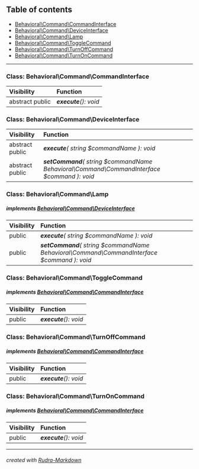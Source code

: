 ## Table of contents
- [Behavioral\Command\CommandInterface](#behavioral_command_commandinterface)
- [Behavioral\Command\DeviceInterface](#behavioral_command_deviceinterface)
- [Behavioral\Command\Lamp](#behavioral_command_lamp)
- [Behavioral\Command\ToggleCommand](#behavioral_command_togglecommand)
- [Behavioral\Command\TurnOffCommand](#behavioral_command_turnoffcommand)
- [Behavioral\Command\TurnOnCommand](#behavioral_command_turnoncommand)
<hr>

<a id="behavioral_command_commandinterface"></a>

### Class: Behavioral\Command\CommandInterface
| Visibility | Function |
|:-----------|:---------|
|abstract public|<em><strong>execute</strong>(): void</em><br>|


<a id="behavioral_command_deviceinterface"></a>

### Class: Behavioral\Command\DeviceInterface
| Visibility | Function |
|:-----------|:---------|
|abstract public|<em><strong>execute</strong>( string $commandName ): void</em><br>|
|abstract public|<em><strong>setCommand</strong>( string $commandName  Behavioral\Command\CommandInterface $command ): void</em><br>|


<a id="behavioral_command_lamp"></a>

### Class: Behavioral\Command\Lamp
##### implements [Behavioral\Command\DeviceInterface](#behavioral_command_deviceinterface)
| Visibility | Function |
|:-----------|:---------|
|public|<em><strong>execute</strong>( string $commandName ): void</em><br>|
|public|<em><strong>setCommand</strong>( string $commandName  Behavioral\Command\CommandInterface $command ): void</em><br>|


<a id="behavioral_command_togglecommand"></a>

### Class: Behavioral\Command\ToggleCommand
##### implements [Behavioral\Command\CommandInterface](#behavioral_command_commandinterface)
| Visibility | Function |
|:-----------|:---------|
|public|<em><strong>execute</strong>(): void</em><br>|


<a id="behavioral_command_turnoffcommand"></a>

### Class: Behavioral\Command\TurnOffCommand
##### implements [Behavioral\Command\CommandInterface](#behavioral_command_commandinterface)
| Visibility | Function |
|:-----------|:---------|
|public|<em><strong>execute</strong>(): void</em><br>|


<a id="behavioral_command_turnoncommand"></a>

### Class: Behavioral\Command\TurnOnCommand
##### implements [Behavioral\Command\CommandInterface](#behavioral_command_commandinterface)
| Visibility | Function |
|:-----------|:---------|
|public|<em><strong>execute</strong>(): void</em><br>|
<hr>

###### created with [Rudra-Markdown](#https://github.com/Jagepard/Rudra-Markdown)
